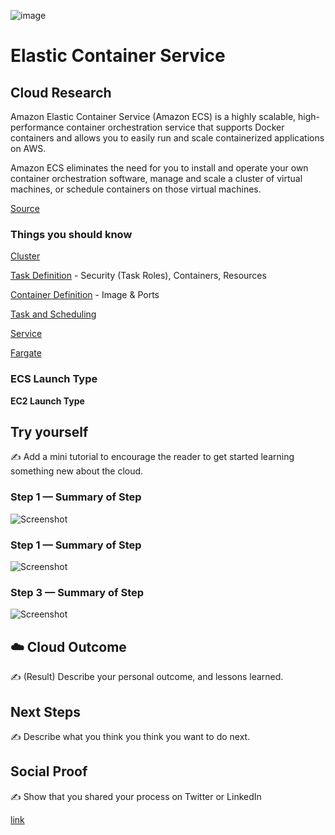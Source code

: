 ![image](https://user-images.githubusercontent.com/99172259/177887312-17c056e9-1af5-4131-9a08-6ea73509ab22.png)


# Elastic Container Service

## Cloud Research

Amazon Elastic Container Service (Amazon ECS) is a highly scalable, high-performance container orchestration service that supports Docker containers and allows you to easily run and scale containerized applications on AWS.

Amazon ECS eliminates the need for you to install and operate your own container orchestration software, manage and scale a cluster of virtual machines, or schedule containers on those virtual machines.

[Source](https://ecsworkshop.com/introduction/ecs_basics/)

### Things you should know

[Cluster](https://docs.aws.amazon.com/AmazonECS/latest/developerguide/clusters.html)

[Task Definition](https://ecsworkshop.com/introduction/ecs_basics/task_definition/) - Security (Task Roles), Containers, Resources

[Container Definition](https://docs.aws.amazon.com/AmazonECS/latest/APIReference/API_ContainerDefinition.html) - Image & Ports

[Task and Scheduling](https://ecsworkshop.com/introduction/ecs_basics/task/)

[Service](https://ecsworkshop.com/introduction/ecs_basics/service/)

[Fargate](https://ecsworkshop.com/introduction/ecs_basics/fargate/)

### ECS Launch Type

**EC2 Launch Type**




## Try yourself

✍️ Add a mini tutorial to encourage the reader to get started learning something new about the cloud.

### Step 1 — Summary of Step

![Screenshot](https://via.placeholder.com/500x300)

### Step 1 — Summary of Step

![Screenshot](https://via.placeholder.com/500x300)

### Step 3 — Summary of Step

![Screenshot](https://via.placeholder.com/500x300)

## ☁️ Cloud Outcome

✍️ (Result) Describe your personal outcome, and lessons learned.

## Next Steps

✍️ Describe what you think you think you want to do next.

## Social Proof

✍️ Show that you shared your process on Twitter or LinkedIn

[link](link)
